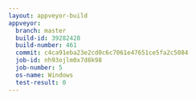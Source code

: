 ```yaml
---
layout: appveyor-build
appveyor:
  branch: master
  build-id: 39282428
  build-number: 461
  commit: c4ca91eba23e2cd0c6c7061e47651ce5fa2c5084
  job-id: nh93ojlm0x7d8k98
  job-number: 5
  os-name: Windows
  test-result: 0
---
```

